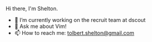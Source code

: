 Hi there, I'm Shelton. 


- 🔭 I’m currently working on the recruit team at dscout
- 💬 Ask me about Vim!
- 📫 How to reach me: tolbert.shelton@gmail.com

